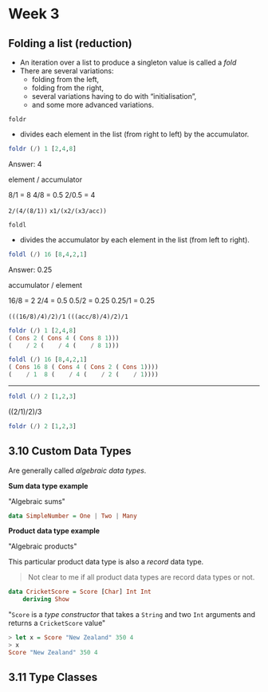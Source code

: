# Week 3
## Folding a list (reduction)
- An iteration over a list to produce a singleton value is called a _fold_
- There are several variations: 
	- folding from the left, 
	- folding from the right, 
	- several variations having to do with “initialisation”, 
	- and some more advanced variations.

`foldr`
- divides each element in the list (from right to left) by the accumulator.

```haskell
foldr (/) 1 [2,4,8]
```

Answer: 4

element / accumulator

8/1     = 8
4/8    = 0.5
2/0.5 = 4


`2/(4/(8/1))`
`x1/(x2/(x3/acc))`




`foldl`
- divides the accumulator by each element in the list (from left to right).

```haskell
foldl (/) 16 [8,4,2,1]
```

Answer: 0.25

accumulator / element

16/8     = 2
2/4      = 0.5
0.5/2   = 0.25
0.25/1 = 0.25

`(((16/8)/4)/2)/1`
`(((acc/8)/4)/2)/1`

```haskell
foldr (/) 1 [2,4,8]
( Cons 2 ( Cons 4 ( Cons 8 1)))
(    / 2 (    / 4 (    / 8 1)))
```

```haskell
foldl (/) 16 [8,4,2,1]
( Cons 16 8 ( Cons 4 ( Cons 2 ( Cons 1))))
(    / 1  8 (    / 4 (    / 2 (    / 1)))) 


```

----
```haskell
foldl (/) 2 [1,2,3]
```

((2/1)/2)/3

```haskell
foldr (/) 2 [1,2,3]
```


## 3.10 Custom Data Types

Are generally called _algebraic data types_.

**Sum data type example**

"Algebraic sums"

```haskell
data SimpleNumber = One | Two | Many
```


**Product data type example**

"Algebraic products"

This particular product data type is also a _record_ data type. 

> Not clear to me if all product data types are record data types or not.

```haskell
data CricketScore = Score [Char] Int Int
	deriving Show
```

"`Score` is a _type constructor_ that takes a `String` and two `Int` arguments and returns a `CricketScore` value"

```haskell
> let x = Score "New Zealand" 350 4
> x
Score "New Zealand" 350 4
```

## 3.11 Type Classes

